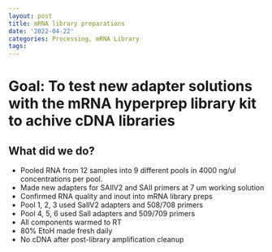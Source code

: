 ```yaml
---
layout: post
title: mRNA library preparations
date: '2022-04-22'
categories: Processing, mRNA Library
tags: 
---
```

# Goal: To test new adapter solutions with the mRNA hyperprep library kit to achive cDNA libraries

## What did we do?

* Pooled RNA from 12 samples into 9 different pools in 4000 ng/ul concentrations per pool.
* Made new adapters for SAIlV2 and SAIl primers at 7 um working solution
* Confirmed RNA quality and inout into mRNA library preps
* Pool 1, 2, 3 used SaIlV2 adapters and 508/708 primers
* Pool 4, 5, 6 used SaIl adapters and 509/709 primers
* All components warmed to RT
* 80% EtoH made fresh daily
* No cDNA after post-library amplification cleanup